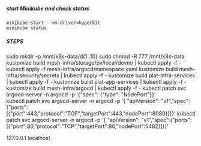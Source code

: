 ##### start Minikube and check status
    minikube start --vm-driver=hyperkit 
    minikube status


##### STEPS
sudo mkdir -p /mnt/k8s-data/d{1..10}
sudo chmod -R 777 /mnt/k8s-data
    kustomize build mesh-infra/storage/pv/local/devm/ | kubectl apply -f -
    kubectl apply -f mesh-infra/argocd/namespace.yaml
    kustomize build mesh-infra/security/secrets | kubectl apply -f -
    kustomize build plat-infra-services | kubectl apply -f -
    kustomize build plat-app-services | kubectl apply -f -
    kustomize build mesh-infra/argocd | kubectl apply -f -
    kubectl patch svc argocd-server -n argocd -p '{"spec": {"type": "NodePort"}}'  
    kubectl patch svc argocd-server -n argocd -p '{ "apiVersion": "v1","spec":{"ports": [{"port":443,"protocol":"TCP","targetPort":443,"nodePort":8080}]}}'
    kubectl patch svc argocd-server -n argocd -p '{ "apiVersion": "v1","spec":{"ports": [{"port":80,"protocol":"TCP","targetPort":80,"nodePort":5482}]}}'

127.0.0.1    localhost

